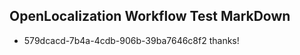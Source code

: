## OpenLocalization Workflow Test MarkDown
* 579dcacd-7b4a-4cdb-906b-39ba7646c8f2 thanks!

<!--HONumber=Sep16_HO1-->


